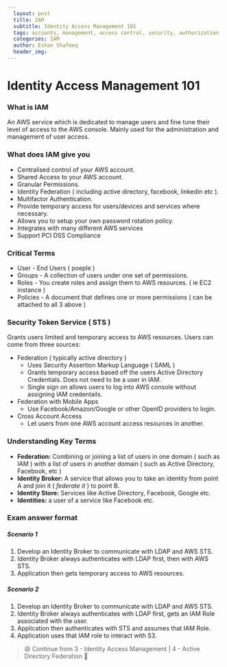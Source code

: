 ```yaml
---
  layout: post
  title: IAM
  subtitle: Identity Access Management 101
  tags: accounts, management, access control, security, authorization
  categories: IAM
  author: Eshan Shafeeq
  header_img: 
---
```


# Identity Access Management 101

### What is IAM
An AWS service which is dedicated to manage users and fine tune their level of access to the AWS console. Mainly used for the administration and management of user access.

### What does IAM give you
* Centralised control of your AWS account.
* Shared Access to your AWS account.
* Granular Permissions.
* Identity Federation ( including active directory, facebook, linkedin etc ).
* Multifactor Authentication.
* Provide temporary access for users/devices and services where necessary.
* Allows you to setup your own password rotation policy.
* Integrates with many different AWS services
* Support PCI DSS Compliance

### Critical Terms
* User - End Users ( poeple )
* Groups - A collection of users under one set of permissions.
* Roles - You create roles and assign them to AWS resources. ( ie EC2 instance )
* Policies - A document that defines one or more permissions ( can be attached to all 3 above )


### Security Token Service ( STS )
Grants users limited and temporary access to AWS resources. Users can come from three sources:
* Federation ( typically active directory )
    * Uses Security Assertion Markup Language ( SAML )
    * Grants temporary access based off the users Active Directory Credentials. Does not need to be a user in IAM.
    * Single sign on allows users to log into AWS console without assigning IAM credentails.
* Federation with Mobile Apps
    * Use Facebook/Amazon/Google or other OpenID providers to login.
* Cross Account Access
    * Let users from one AWS account access resources in another.

### Understanding Key Terms

* **Federation:** Combining or joining a list of users in one domain ( such as IAM ) with a list of users in another domain ( such as Active Directory, Facebook, etc )
* **Identity Broker:** A service that allows you to take an identity from point A and join it ( *federate it* ) to point B.
* **Identity Store:** Services like Active Directory, Facebook, Google etc.
* **Identities:** a user of a service like Facebook etc.

### Exam answer format

##### Scenario 1 

1. Develop an Identity Broker to communicate with LDAP and AWS STS.
2. Identity Broker always authenticates with LDAP first, then with AWS STS.
3. Application then gets temporary access to AWS resources.

##### Scenario 2

1. Develop an Identity Broker to communicate with LDAP and AWS STS.
2. Identity Broker always authenticates with LDAP first, gets an IAM Role associated with the user.
3. Application then authenticates with STS and assumes that IAM Role.
4. Application uses that IAM role to interact with S3.

> :smile: Continue from 3 - Identity Access Management | 4 - Active Directory Federation :ghost:

